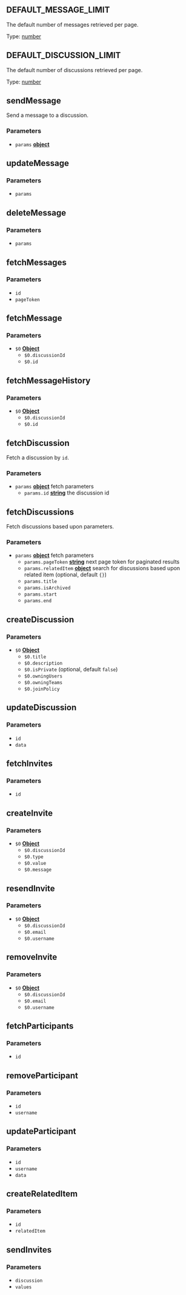 <!-- Generated by documentation.js. Update this documentation by updating the source code. -->

## DEFAULT_MESSAGE_LIMIT

The default number of messages retrieved per page.

Type: [number][1]

## DEFAULT_DISCUSSION_LIMIT

The default number of discussions retrieved per page.

Type: [number][1]

## sendMessage

Send a message to a discussion.

### Parameters

-   `params` **[object][2]** 

## updateMessage

### Parameters

-   `params`  

## deleteMessage

### Parameters

-   `params`  

## fetchMessages

### Parameters

-   `id`  
-   `pageToken`  

## fetchMessage

### Parameters

-   `$0` **[Object][2]** 
    -   `$0.discussionId`  
    -   `$0.id`  

## fetchMessageHistory

### Parameters

-   `$0` **[Object][2]** 
    -   `$0.discussionId`  
    -   `$0.id`  

## fetchDiscussion

Fetch a discussion by `id`.

### Parameters

-   `params` **[object][2]** fetch parameters
    -   `params.id` **[string][3]** the discussion id

## fetchDiscussions

Fetch discussions based upon parameters.

### Parameters

-   `params` **[object][2]** fetch parameters
    -   `params.pageToken` **[string][3]** next page token for paginated results
    -   `params.relatedItem` **[object][2]** search for discussions based upon related item (optional, default `{}`)
    -   `params.title`  
    -   `params.isArchived`  
    -   `params.start`  
    -   `params.end`  

## createDiscussion

### Parameters

-   `$0` **[Object][2]** 
    -   `$0.title`  
    -   `$0.description`  
    -   `$0.isPrivate`   (optional, default `false`)
    -   `$0.owningUsers`  
    -   `$0.owningTeams`  
    -   `$0.joinPolicy`  

## updateDiscussion

### Parameters

-   `id`  
-   `data`  

## fetchInvites

### Parameters

-   `id`  

## createInvite

### Parameters

-   `$0` **[Object][2]** 
    -   `$0.discussionId`  
    -   `$0.type`  
    -   `$0.value`  
    -   `$0.message`  

## resendInvite

### Parameters

-   `$0` **[Object][2]** 
    -   `$0.discussionId`  
    -   `$0.email`  
    -   `$0.username`  

## removeInvite

### Parameters

-   `$0` **[Object][2]** 
    -   `$0.discussionId`  
    -   `$0.email`  
    -   `$0.username`  

## fetchParticipants

### Parameters

-   `id`  

## removeParticipant

### Parameters

-   `id`  
-   `username`  

## updateParticipant

### Parameters

-   `id`  
-   `username`  
-   `data`  

## createRelatedItem

### Parameters

-   `id`  
-   `relatedItem`  

## sendInvites

### Parameters

-   `discussion`  
-   `values`  

[1]: https://developer.mozilla.org/docs/Web/JavaScript/Reference/Global_Objects/Number

[2]: https://developer.mozilla.org/docs/Web/JavaScript/Reference/Global_Objects/Object

[3]: https://developer.mozilla.org/docs/Web/JavaScript/Reference/Global_Objects/String
